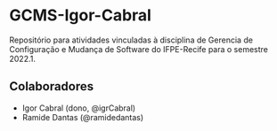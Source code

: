 # GCMS-Igor-Cabral
Repositório para atividades vinculadas à disciplina de Gerencia de Configuração e Mudança de Software do IFPE-Recife para o semestre 2022.1.

## Colaboradores
* Igor Cabral (dono, @igrCabral)
* Ramide Dantas (@ramidedantas)

